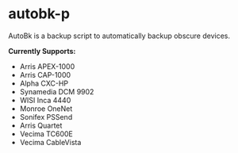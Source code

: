 # autobk-p

AutoBk is a backup script to automatically backup obscure devices.  

**Currently Supports:**
- Arris APEX-1000
- Arris CAP-1000
- Alpha CXC-HP
- Synamedia DCM 9902
- WISI Inca 4440
- Monroe OneNet
- Sonifex PSSend
- Arris Quartet
- Vecima TC600E
- Vecima CableVista
